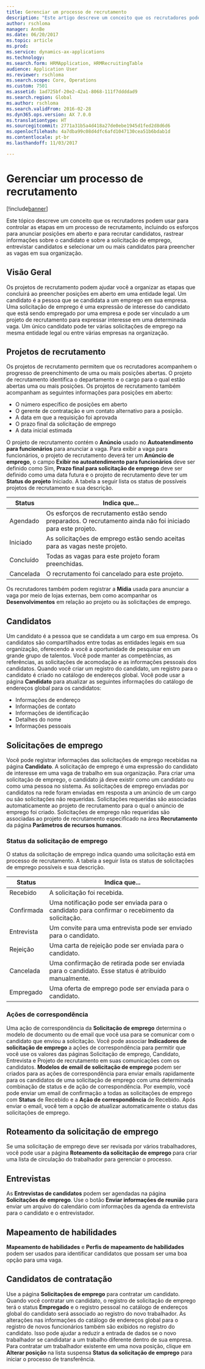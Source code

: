 ```yaml
---
title: Gerenciar um processo de recrutamento
description: "Este artigo descreve um conceito que os recrutadores podem usar para controlar as etapas do processo de recrutamento, incluindo os esforços para anunciar posições em aberto e para recrutar candidatos, rastrear informações sobre o candidato e sobre a solicitação de emprego, entrevistar candidatos e selecionar um ou mais candidatos para preencher as vagas em sua organização."
author: rschloma
manager: AnnBe
ms.date: 06/20/2017
ms.topic: article
ms.prod: 
ms.service: dynamics-ax-applications
ms.technology: 
ms.search.form: HRMApplication, HRMRecruitingTable
audience: Application User
ms.reviewer: rschloma
ms.search.scope: Core, Operations
ms.custom: 7501
ms.assetid: 1ad725bf-20e2-42a1-8068-111f7ddddad9
ms.search.region: Global
ms.author: rschloma
ms.search.validFrom: 2016-02-28
ms.dyn365.ops.version: AX 7.0.0
ms.translationtype: HT
ms.sourcegitcommit: 2771a31b5a4d418a27de0ebe1945d1fed2d8d6d6
ms.openlocfilehash: 4a7dba99c08d4dfc6afd1047130cea51b6bdab1d
ms.contentlocale: pt-br
ms.lasthandoff: 11/03/2017

---
```


# <a name="manage-a-recruiting-process"></a>Gerenciar um processo de recrutamento

[!include[banner](../includes/banner.md)]


Este tópico descreve um conceito que os recrutadores podem usar para controlar as etapas em um processo de recrutamento, incluindo os esforços para anunciar posições em aberto e para recrutar candidatos, rastrear informações sobre o candidato e sobre a solicitação de emprego, entrevistar candidatos e selecionar um ou mais candidatos para preencher as vagas em sua organização.

<a name="overview"></a>Visão Geral
--------

Os projetos de recrutamento podem ajudar você a organizar as etapas que concluirá ao preencher posições em aberto em uma entidade legal. Um candidato é a pessoa que se candidata a um emprego em sua empresa.  Uma solicitação de emprego é uma expressão de interesse do candidato que está sendo empregado por uma empresa e pode ser vinculado a um projeto de recrutamento para expressar interesse em uma determinada vaga.  Um único candidato pode ter várias solicitações de emprego na mesma entidade legal ou entre várias empresas na organização.

<a name="recruitment-projects"></a>Projetos de recrutamento
--------------------

Os projetos de recrutamento permitem que os recrutadores acompanhem o progresso de preenchimento de uma ou mais posições abertas.  O projeto de recrutamento identifica o departamento e o cargo para o qual estão abertas uma ou mais posições. Os projetos de recrutamento também acompanham as seguintes informações para posições em aberto:
-   O número específico de posições em aberto
-   O gerente de contratação e um contato alternativo para a posição.
-   A data em que a requisição foi aprovada
-   O prazo final da solicitação de emprego
-   A data inicial estimada

O projeto de recrutamento contém o **Anúncio** usado no **Autoatendimento para funcionários** para anunciar a vaga. Para exibir a vaga para funcionários, o projeto de recrutamento deverá ter um **Anúncio de emprego**, o campo **Exibir no autoatendimento para funcionários** deve ser definido como Sim, **Prazo final para solicitação de emprego** deve ser definido como uma data futura e o projeto de recrutamento deve ter um **Status do projeto** Iniciado. A tabela a seguir lista os status de possíveis projetos de recrutamento e sua descrição.

| **Status**    | **Indica que...**                                                                  |
|-----------|------------------------------------------------------------------------------------------|
| Agendado | Os esforços de recrutamento estão sendo preparados.  O recrutamento ainda não foi iniciado para este projeto. |
| Iniciado   | As solicitações de emprego estão sendo aceitas para as vagas neste projeto.                    |
| Concluído  | Todas as vagas para este projeto foram preenchidas.                                          |
| Cancelada  | O recrutamento foi cancelado para este projeto.                                           |

Os recrutadores também podem registrar a **Mídia** usada para anunciar a vaga por meio de lojas externas, bem como acompanhar os **Desenvolvimentos** em relação ao projeto ou às solicitações de emprego.

<a name="applicants"></a>Candidatos
----------

Um candidato é a pessoa que se candidata a um cargo em sua empresa.  Os candidatos são compartilhados entre todas as entidades legais em sua organização, oferecendo a você a oportunidade de pesquisar em um grande grupo de talentos. Você pode manter as competências, as referências, as solicitações de acomodação e as informações pessoais dos candidatos. Quando você criar um registro do candidato, um registro para o candidato é criado no catálogo de endereços global. Você pode usar a página **Candidato** para atualizar as seguintes informações do catálogo de endereços global para os candidatos:
-   Informações de endereço
-   Informações de contato
-   Informações de identificação
-   Detalhes do nome
-   Informações pessoais

## <a name="applications"></a>Solicitações de emprego
Você pode registrar informações das solicitações de emprego recebidas na página **Candidato**. A solicitação de emprego é uma expressão do candidato de interesse em uma vaga de trabalho em sua organização.  Para criar uma solicitação de emprego, o candidato já deve existir como um candidato ou como uma pessoa no sistema.
As solicitações de emprego enviadas por candidatos na rede foram enviadas em resposta a um anúncio de um cargo ou são solicitações não requeridas. Solicitações requeridas são associadas automaticamente ao projeto de recrutamento para o qual o anúncio de emprego foi criado. Solicitações de emprego não requeridas são associadas ao projeto de recrutamento especificado na área **Recrutamento** da página **Parâmetros de recursos humanos**.
### <a name="application-status"></a>Status da solicitação de emprego

O status da solicitação de emprego indica quando uma solicitação está em processo de recrutamento. A tabela a seguir lista os status de solicitações de emprego possíveis e sua descrição.

| Status    | Indica que...                                                                           |
|-----------|-------------------------------------------------------------------------------------------|
| Recebido  | A solicitação foi recebida.                                                             |
| Confirmada | Uma notificação pode ser enviada para o candidato para confirmar o recebimento da solicitação.            |
| Entrevista | Um convite para uma entrevista pode ser enviado para o candidato.                                     |
| Rejeição | Uma carta de rejeição pode ser enviada para o candidato.                                          |
| Cancelada  | Uma confirmação de retirada pode ser enviada para o candidato. Esse status é atribuído manualmente. |
| Empregado  | Uma oferta de emprego pode ser enviada para o candidato.                                         |

### <a name="correspondence-actions"></a>Ações de correspondência

Uma ação de correspondência da **Solicitação de emprego** determina o modelo de documento ou de email que você usa para se comunicar com o candidato que enviou a solicitação. Você pode associar **Indicadores de solicitação de emprego** a ações de correspondência para permitir que você use os valores das páginas Solicitação de emprego, Candidato, Entrevista e Projeto de recrutamento em suas comunicações com os candidatos.  **Modelos de email de solicitação de emprego** podem ser criados para as ações de correspondência para enviar emails rapidamente para os candidatos de uma solicitação de emprego com uma determinada combinação de status e de ação de correspondência. Por exemplo, você pode enviar um email de confirmação a todas as solicitações de emprego com **Status** de Recebido e a **Ação de correspondência** de Recebido.  Após enviar o email, você tem a opção de atualizar automaticamente o status das solicitações de emprego.

## <a name="application-routing"></a>Roteamento da solicitação de emprego

Se uma solicitação de emprego deve ser revisada por vários trabalhadores, você pode usar a página **Roteamento da solicitação de emprego** para criar uma lista de circulação do trabalhador para gerenciar o processo.

## <a name="interviews"></a>Entrevistas

As **Entrevistas de candidatos** podem ser agendadas na página **Solicitações de emprego**.  Use o botão **Enviar informações de reunião** para enviar um arquivo do calendário com informações da agenda da entrevista para o candidato e o entrevistador.

## <a name="skill-mapping"></a>Mapeamento de habilidades

**Mapeamento de habilidades** e **Perfis de mapeamento de habilidades** podem ser usados para identificar candidatos que possam ser uma boa opção para uma vaga.

## <a name="hiring-applicants"></a>Candidatos de contratação

Use a página **Solicitações de emprego** para contratar um candidato. Quando você contratar um candidato, o registro de solicitação de emprego terá o status **Empregado** e o registro pessoal no catálogo de endereços global do candidato será associado ao registro do novo trabalhador. As alterações nas informações do catálogo de endereços global para o registro de novos funcionários também são exibidos no registro do candidato. Isso pode ajudar a reduzir a entrada de dados se o novo trabalhador se candidatar a um trabalho diferente dentro de sua empresa.  Para contratar um trabalhador existente em uma nova posição, clique em **Alterar posição** na lista suspensa **Status da solicitação de emprego** para iniciar o processo de transferência.







